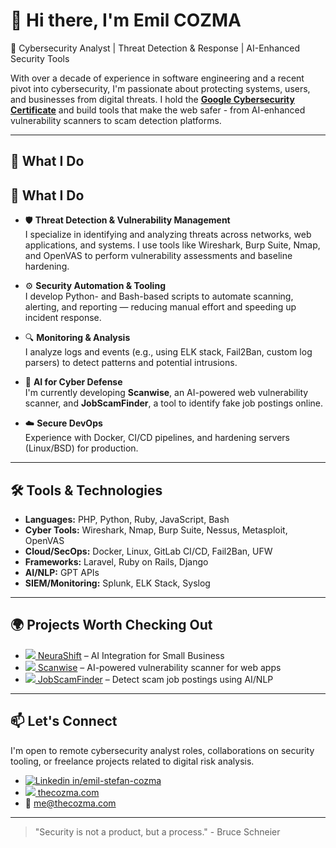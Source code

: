 # 👋 Hi there, I'm Emil COZMA

🚀 Cybersecurity Analyst | Threat Detection & Response | AI-Enhanced Security Tools

With over a decade of experience in software engineering and a recent pivot into cybersecurity, I'm passionate about protecting systems, users, and businesses from digital threats. I hold the [**Google Cybersecurity Certificate**](https://www.credly.com/badges/845b4066-9a99-43d5-9694-12478433de1e/linked_in_profile) and build tools that make the web safer - from AI-enhanced vulnerability scanners to scam detection platforms.

---

## 🔐 What I Do

## 🧠 What I Do

- 🛡️ **Threat Detection & Vulnerability Management**  
  I specialize in identifying and analyzing threats across networks, web applications, and systems. I use tools like Wireshark, Burp Suite, Nmap, and OpenVAS to perform vulnerability assessments and baseline hardening.

- ⚙️ **Security Automation & Tooling**  
  I develop Python- and Bash-based scripts to automate scanning, alerting, and reporting — reducing manual effort and speeding up incident response.

- 🔍 **Monitoring & Analysis**  
  I analyze logs and events (e.g., using ELK stack, Fail2Ban, custom log parsers) to detect patterns and potential intrusions.

- 🧠 **AI for Cyber Defense**  
  I'm currently developing **Scanwise**, an AI-powered web vulnerability scanner, and **JobScamFinder**, a tool to identify fake job postings online.

- ☁️ **Secure DevOps**  
  Experience with Docker, CI/CD pipelines, and hardening servers (Linux/BSD) for production.

---

## 🛠️ Tools & Technologies

- **Languages:** PHP, Python, Ruby, JavaScript, Bash  
- **Cyber Tools:** Wireshark, Nmap, Burp Suite, Nessus, Metasploit, OpenVAS  
- **Cloud/SecOps:** Docker, Linux, GitLab CI/CD, Fail2Ban, UFW  
- **Frameworks:** Laravel, Ruby on Rails, Django 
- **AI/NLP:** GPT APIs
- **SIEM/Monitoring:** Splunk, ELK Stack, Syslog

---

## 🌍 Projects Worth Checking Out

- [![](https://getneurashift.com/assets/favicons/favicon-16x16.png) NeuraShift](https://getneurashift.com) – AI Integration for Small Business
- [![](https://scanwiseapp.com/assets/favicons/favicon-16x16.png) Scanwise](https://scanwise.app) – AI-powered vulnerability scanner for web apps  
- [![](https://jobscamfinder.com/assets/favicons/favicon-16x16.png) JobScamFinder](https://jobscamfinder.com) – Detect scam job postings using AI/NLP  

---

## 📫 Let's Connect

I'm open to remote cybersecurity analyst roles, collaborations on security tooling, or freelance projects related to digital risk analysis.

- [![Linkedin](https://i.sstatic.net/gVE0j.png) in/emil-stefan-cozma](https://linkedin.com/in/emil-stefan-cozma)
- [![](https://thecozma.com/assets/img/favicons/favicon-16x16.png) thecozma.com](https://thecozma.com)
- 📧 me@thecozma.com

---

> "Security is not a product, but a process." - Bruce Schneier
